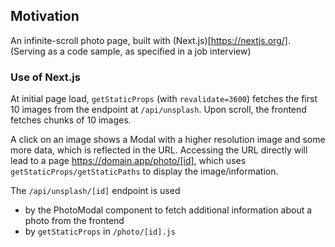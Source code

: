 ## Motivation

An infinite-scroll photo page, built with (Next.js)[https://nextjs.org/]. 
(Serving as a code sample, as specified in a job interview)

### Use of Next.js

At initial page load, `getStaticProps` (with `revalidate=3600`) fetches the first 10 images from the endpoint at `/api/unsplash`. Upon scroll, the frontend fetches chunks of 10 images.

A click on an image shows a Modal with a higher resolution image and some more data, which is reflected in the URL. Accessing the URL directly will lead to a page https://domain.app/photo/[id], which uses `getStaticProps/getStaticPaths` to display the image/information.

The `/api/unsplash/[id]` endpoint is used

- by the PhotoModal component to fetch additional information about a photo from the frontend
- by `getStaticProps` in `/photo/[id].js`
